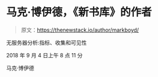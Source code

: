 # 马克·博伊德，《新书库》的作者

> 原文：<https://thenewstack.io/author/markboyd/>

无服务器分析:指标、收集和可见性

2018 年 9 月 4 日上午 8 点 11 分

马克·博伊德